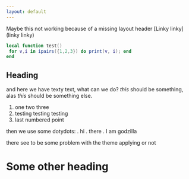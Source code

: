 ```yaml
---
layout: default
---
```


Maybe this not working because of a missing layout header
[Linky linky](linky linky)

```lua
local function test()
 for v,i in ipairs({1,2,3}) do print(v, i); end
end
```

## Heading

and here we have texty text, what can we do? _this_ should be something, alas
*this* should be something else.

1. one two three
2. testing testing testing
3. last numbered point

then we use some dotydots:
. hi
. there
. I am godzilla

there see to be some problem with the theme applying or not

# Some other heading
